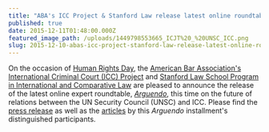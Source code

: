```yaml
---
title: "ABA's ICC Project & Stanford Law release latest online roundtable, Arguendo, on UN Security Council-ICC relations"
published: true
date: 2015-12-11T01:48:00.000Z
featured_image_path: /uploads/1449798553665_ICJT%20_%20UNSC_ICC.png
slug: 2015-12-10-abas-icc-project-stanford-law-release-latest-online-roundtable-arguendo-on-un-security-council-icc-relations
---
```


On the occasion of [Human Rights Day](http://www.un.org/en/events/humanrightsday/), the [American Bar Association's International Criminal Court (ICC) Project](http://www.aba-icc.org/) and [Stanford Law School Program in International and Comparative Law](https://law.stanford.edu/stanford-program-in-international-and-comparative-law/) are pleased to announce the release of the latest online expert roundtable, _[Arguendo](http://www.international-criminal-justice-today.org/arguendo/)_, this time on the future of relations between the UN Security Council (UNSC) and ICC. Please find the [press release](http://bit.ly/1Z1yks0) as well as the [articles](http://bit.ly/1Ok35B8) by this _Arguendo_ installment's distinguished participants.

